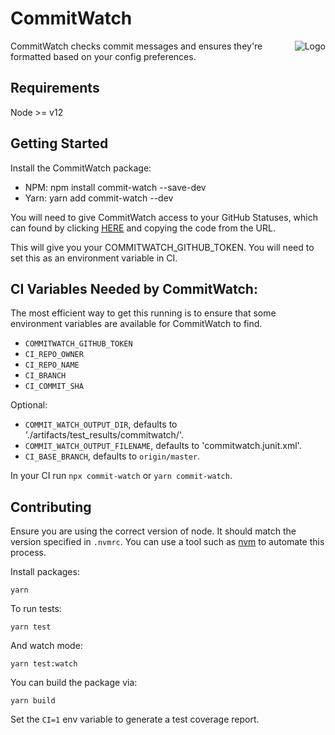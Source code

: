 # CommitWatch

<span><img align="right" src="./docs/logo.png" alt="Logo"></span>

CommitWatch checks commit messages and ensures they're formatted based on your config preferences.

## Requirements

Node >= v12

## Getting Started

Install the CommitWatch package:
- NPM: npm install commit-watch --save-dev
- Yarn: yarn add commit-watch --dev

You will need to give CommitWatch access to your GitHub Statuses, which can found by clicking [HERE](https://github.com/login/oauth/authorize?scope=repo%3Astatus&client_id=f87a2407fb0a27350808) and copying the code from the URL.

This will give you your COMMITWATCH_GITHUB_TOKEN. You will need to set this as an environment variable in CI.

## CI Variables Needed by CommitWatch:

The most efficient way to get this running is to ensure that some environment variables are available for CommitWatch to find.

- `COMMITWATCH_GITHUB_TOKEN`
- `CI_REPO_OWNER`
- `CI_REPO_NAME`
- `CI_BRANCH`
- `CI_COMMIT_SHA`

Optional:
- `COMMIT_WATCH_OUTPUT_DIR`, defaults to './artifacts/test_results/commitwatch/'.
- `COMMIT_WATCH_OUTPUT_FILENAME`, defaults to 'commitwatch.junit.xml'.
- `CI_BASE_BRANCH`, defaults to `origin/master`.

In your CI run `npx commit-watch` or `yarn commit-watch`.

## Contributing

Ensure you are using the correct version of node. It should match the version specified in `.nvmrc`. You can use a tool such as [nvm](https://github.com/nvm-sh/nvm) to automate this process.

Install packages:

```shell
yarn
```

To run tests:

```shell
yarn test
```

And watch mode:

```shell
yarn test:watch
```

You can build the package via:

```
yarn build
```

Set the `CI=1` env variable to generate a test coverage report.
